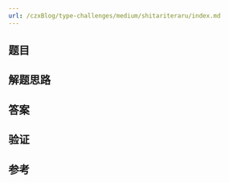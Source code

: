 ```yaml
---
url: /czxBlog/type-challenges/medium/shitariteraru/index.md
---
```

## 题目

## 解题思路

## 答案

## 验证

## 参考
